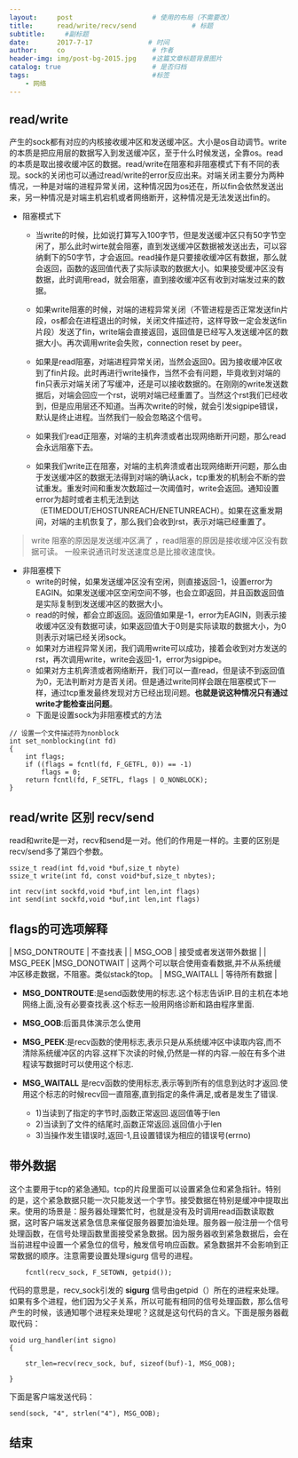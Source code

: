 ```yaml
---
layout:     post                    # 使用的布局（不需要改）
title:      read/write/recv/send              # 标题 
subtitle:     #副标题
date:       2017-7-17              # 时间
author:     co                      # 作者
header-img: img/post-bg-2015.jpg    #这篇文章标题背景图片
catalog: true                       # 是否归档
tags:                               #标签
    - 网络
---
```

## read/write 
产生的sock都有对应的内核接收缓冲区和发送缓冲区。大小是os自动调节。write的本质是把应用层的数据写入到发送缓冲区，至于什么时候发送，全靠os。read的本质是取出接收缓冲区的数据。read/write在阻塞和非阻塞模式下有不同的表现。sock的关闭也可以通过read/write的error反应出来。对端关闭主要分为两种情况，一种是对端的进程异常关闭，这种情况因为os还在，所以fin会依然发送出来，另一种情况是对端主机宕机或者网络断开，这种情况是无法发送出fin的。


- 阻塞模式下

  - 当write的时候，比如说打算写入100字节，但是发送缓冲区只有50字节空闲了，那么此时wirte就会阻塞，直到发送缓冲区数据被发送出去，可以容纳剩下的50字节，才会返回。read操作是只要接收缓冲区有数据，那么就会返回，函数的返回值代表了实际读取的数据大小。如果接受缓冲区没有数据，此时调用read，就会阻塞，直到接收缓冲区有收到对端发过来的数据。

  - 如果write阻塞的时候，对端的进程异常关闭（不管进程是否正常发送fin片段，os都会在进程退出的时候，关闭文件描述符，这样导致一定会发送fin片段）发送了fin，write端会直接返回，返回值是已经写入发送缓冲区的数据大小。再次调用write会失败，connection reset by peer。
  - 如果是read阻塞，对端进程异常关闭，当然会返回0。因为接收缓冲区收到了fin片段。此时再进行write操作，当然不会有问题，毕竟收到对端的fin只表示对端关闭了写缓冲，还是可以接收数据的。在刚刚的write发送数据后，对端会回应一个rst，说明对端已经重置了。当然这个rst我们已经收到，但是应用层还不知道。当再次write的时候，就会引发sigpipe错误，默认是终止进程。当然我们一般会忽略这个信号。
  - 如果我们read正阻塞，对端的主机奔溃或者出现网络断开问题，那么read会永远阻塞下去。
  - 如果我们write正在阻塞，对端的主机奔溃或者出现网络断开问题，那么由于发送缓冲区的数据无法得到对端的确认ack，tcp重发的机制会不断的尝试重发。重发时间和重发次数超过一次阈值时，write会返回。通知设置error为超时或者主机无法到达（ETIMEDOUT/EHOSTUNREACH/ENETUNREACH）。如果在这重发期间，对端的主机恢复了，那么我们会收到rst，表示对端已经重置了。


> write 阻塞的原因是发送缓冲区满了 ，read阻塞的原因是接收缓冲区没有数据可读。
> 一般来说通讯时发送速度总是比接收速度快。

- 非阻塞模下
  - write的时候，如果发送缓冲区没有空闲，则直接返回-1，设置error为EAGIN。如果发送缓冲区空闲空间不够，也会立即返回，并且函数返回值是实际复制到发送缓冲区的数据大小。
  - read的时候，都会立即返回。返回值如果是-1，error为EAGIN，则表示接收缓冲区没有数据可读，如果返回值大于0则是实际读取的数据大小，为0则表示对端已经关闭sock。
  - 如果对方进程异常关闭，我们调用write可以成功，接着会收到对方发送的rst，再次调用write，write会返回-1，error为sigpipe。
  - 如果对方主机奔溃或者网络断开，我们可以一直read，但是读不到返回值为0，无法判断对方是否关闭。但是通过write同样会跟在阻塞模式下一样，通过tcp重发最终发现对方已经出现问题。**也就是说这种情况只有通过write才能检查出问题**。
  - 下面是设置sock为非阻塞模式的方法

```
// 设置一个文件描述符为nonblock
int set_nonblocking(int fd)
{
    int flags;
    if ((flags = fcntl(fd, F_GETFL, 0)) == -1)
        flags = 0;
    return fcntl(fd, F_SETFL, flags | O_NONBLOCK);
}
```




## read/write 区别 recv/send
read和write是一对，recv和send是一对。他们的作用是一样的。主要的区别是recv/send多了第四个参数。

```
ssize_t read(int fd,void *buf,size_t nbyte)
ssize_t write(int fd, const void*buf,size_t nbytes);

int recv(int sockfd,void *buf,int len,int flags)
int send(int sockfd,void *buf,int len,int flags)

```

## flags的可选项解释
| MSG_DONTROUTE | 不查找表 |
| MSG_OOB | 接受或者发送带外数据 |
| MSG_PEEK |MSG_DONOTWAIT | 这两个可以联合使用查看数据,并不从系统缓冲区移走数据，不阻塞。类似stack的top。
| MSG_WAITALL | 等待所有数据 |

- **MSG_DONTROUTE**:是send函数使用的标志.这个标志告诉IP.目的主机在本地网络上面,没有必要查找表.这个标志一般用网络诊断和路由程序里面.
- **MSG_OOB**:后面具体演示怎么使用

- **MSG_PEEK**:是recv函数的使用标志,表示只是从系统缓冲区中读取内容,而不清除系统缓冲区的内容.这样下次读的时候,仍然是一样的内容.一般在有多个进程读写数据时可以使用这个标志.

- **MSG_WAITALL** 是recv函数的使用标志,表示等到所有的信息到达时才返回.使用这个标志的时候recv回一直阻塞,直到指定的条件满足,或者是发生了错误. 
  - 1)当读到了指定的字节时,函数正常返回.返回值等于len 
  - 2)当读到了文件的结尾时,函数正常返回.返回值小于len 
  - 3)当操作发生错误时,返回-1,且设置错误为相应的错误号(errno)


## 带外数据
这个主要用于tcp的紧急通知。tcp的片段里面可以设置紧急位和紧急指针。特别的是，这个紧急数据只能一次只能发送一个字节。接受数据在特别是缓冲中提取出来。使用的场景是：服务器处理繁忙时，也就是没有及时调用read函数读取数据，这时客户端发送紧急信息来催促服务器要加油处理。服务器一般注册一个信号处理函数，在信号处理函数里面接受紧急数据。因为服务器收到紧急数据后，会在当前进程中设置一个紧急位的信号，触发信号响应函数。紧急数据并不会影响到正常数据的顺序。注意需要设置处理sigurg 信号的进程。

```
	fcntl(recv_sock, F_SETOWN, getpid()); 

```
代码的意思是，recv_sock引发的 **sigurg** 信号由getpid（）所在的进程来处理。如果有多个进程，他们因为父子关系，所以可能有相同的信号处理函数，那么信号产生的时候，该通知哪个进程来处理呢？这就是这句代码的含义。下面是服务器截取代码：

```
void urg_handler(int signo)
{
	
	str_len=recv(recv_sock, buf, sizeof(buf)-1, MSG_OOB);
	
}
```
下面是客户端发送代码：

```
send(sock, "4", strlen("4"), MSG_OOB);
```


## 结束
